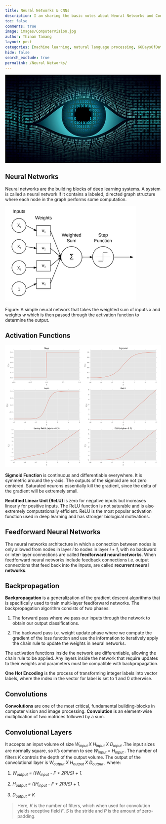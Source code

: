 ```yaml
---
title: Neural Networks & CNNs
description: I am sharing the basic notes about Neural Networks and Convolutional Neural Networks. 
toc: false
comments: true
image: images/ComputerVision.jpg
author: Thinam Tamang
layout: post
categories: [machine learning, natural language processing, 66DaysOfData, notes, neural networks]
hide: false
search_exclude: true
permalink: /Neural Networks/
---
```


![Image](https://github.com/ThinamXx/thinam.ai/blob/master/images/ComputerVision.jpg?raw=true)

## Neural Networks

Neural networks are the building blocks of deep learning systems. A system is called a neural network if it contains a labeled, directed graph structure where each node in the graph performs some computation.

![Image](https://github.com/ThinamXx/thinam.ai/blob/master/images/NN/image1.png?raw=true)

Figure: A simple neural network that takes the weighted sum of inputs *x* and weights *w* which is then passed through the activation function to determine the output.

## Activation Functions

![Image](https://github.com/ThinamXx/thinam.ai/blob/master/images/NN/image2.png?raw=true) 

**Sigmoid Function** is continuous and differentiable everywhere. It is symmetric around the y-axis. The outputs of the sigmoid are not zero centered. Saturated neurons essentially kill the gradient, since the delta of the gradient will be extremely small.

**Rectified Linear Unit (ReLU)** is zero for negative inputs but increases linearly for positive inputs. The ReLU function is not saturable and is also extremely computationally efficient. ReLU is the most popular activation function used in deep learning and has stronger biological motivations.

## Feedforward Neural Networks

The neural networks architecture in which a connection between nodes is only allowed from nodes in layer *i* to nodes in layer *i + 1*, with no backward or inter-layer connections are called **feedforward neural networks**. When feedforward neural networks include feedback connections i.e. output connections that feed back into the inputs, are called **recurrent neural networks**.

## Backpropagation

**Backpropagation** is a generalization of the gradient descent algorithms that is specifically used to train multi-layer feedforward networks. The backpropagation algorithm consists of two phases:

1.  The forward pass where we pass our inputs through the network to obtain our output classifications.

2.  The backward pass i.e. weight update phase where we compute the gradient of the loss function and use the information to iteratively apply the chain rule to update the weights in neural networks.

The activation functions inside the network are differentiable, allowing the chain rule to be applied. Any layers inside the network that require updates to their weights and parameters must be compatible with backpropagation.

**One Hot Encoding** is the process of transforming integer labels into vector labels, where the index in the vector for label is set to 1 and 0 otherwise.

## Convolutions

**Convolutions** are one of the most critical, fundamental building-blocks in computer vision and image processing. **Convolution** is an element-wise multiplication of two matrices followed by a sum.

## Convolutional Layers

It accepts an input volume of size *W<sub>input </sub>* *X H<sub>input</sub> X D<sub>input </sub>*.The input sizes are normally square, so it’s common to see *W<sub>input</sub> = H<sub>input </sub>*. The number of filters *K* controls the depth of the output volume. The output of the convolutional layer is *W<sub>output</sub> X H<sub>output </sub>* *X D<sub>output </sub>*, where:

1.  *W<sub>output</sub> = ((W<sub>input</sub> - F + 2P)/S) + 1.*

2.  *H<sub>output</sub> = ((H<sub>input</sub> - F + 2P)/S) + 1.*

3.  *D<sub>output</sub> = K*

> Here, *K* is the number of filters, which when used for convolution yields receptive field *F*. *S* is the stride and *P* is the amount of zero-padding.
